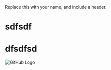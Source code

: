 Replace this with your name, and include a header.

# sdfsdf
# dfsdfsd



![GitHub Logo](https://github.com/Cycluone/markdown-portfolio/issues/3#issuecomment-485651521)
